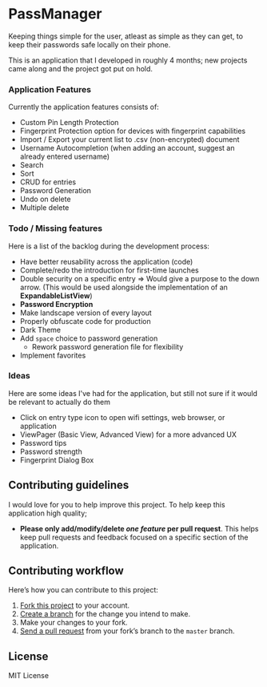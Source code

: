 # PassManager

Keeping things simple for the user, atleast as simple as they can get, to keep their passwords safe locally on their phone.

This is an application that I developed in roughly 4 months; new projects came along and the project got put on hold.

### Application Features

Currently the application features consists of:

* Custom Pin Length Protection
* Fingerprint Protection option for devices with fingerprint capabilities
* Import / Export your current list to .csv (non-encrypted) document
* Username Autocompletion (when adding an account, suggest an already entered username)
* Search
* Sort
* CRUD for entries
* Password Generation
* Undo on delete
* Multiple delete

### Todo / Missing features
Here is a list of the backlog during the development process:
* Have better reusability across the application (code)
* Complete/redo the introduction for first-time launches
* Double security on a specific entry => Would give a purpose to the down arrow. 
(This would be used alongside the implementation of an **ExpandableListView**)
* **Password Encryption**
* Make landscape version of every layout
* Properly obfuscate code for production
* Dark Theme
* Add `space` choice to password generation
  * Rework password generation file for flexibility
* Implement favorites

### Ideas
Here are some ideas I've had for the application, but still not sure if it would be relevant to actually do them

* Click on entry type icon to open wifi settings, web browser, or application
* ViewPager (Basic View, Advanced View) for a more advanced UX
* Password tips
* Password strength
* Fingerprint Dialog Box

## Contributing guidelines

I would love for you to help improve this project. To help keep this application
high quality;

- **Please only add/modify/delete *one feature* per pull request**. This helps keep pull
  requests and feedback focused on a specific section of the application.

## Contributing workflow

Here’s how you can contribute to this project:

1. [Fork this project][fork] to your account.
2. [Create a branch][branch] for the change you intend to make.
3. Make your changes to your fork.
4. [Send a pull request][pr] from your fork’s branch to the `master` branch.

[fork]: https://help.github.com/articles/fork-a-repo/
[branch]: https://help.github.com/articles/creating-and-deleting-branches-within-your-repository
[pr]: https://help.github.com/articles/using-pull-requests/

## License
MIT License
